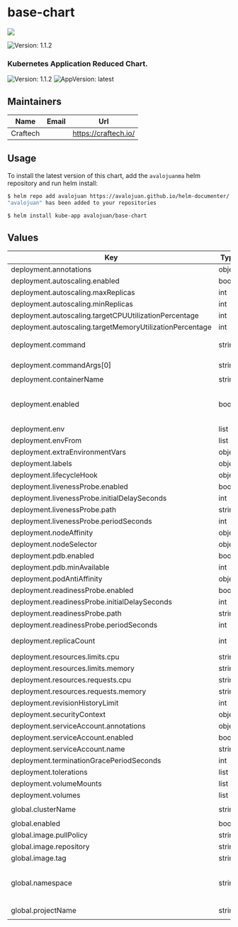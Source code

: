 # base-chart

<img src="https://craftech.io/wp-content/uploads/2025/04/craftech.svg" />

![Version: 1.1.2](https://img.shields.io/badge/Version-1.1.2-informational?style=flat-square)

### Kubernetes Application Reduced Chart.

![Version: 1.1.2](https://img.shields.io/badge/Version-1.1.2-informational?style=flat-square) ![AppVersion: latest](https://img.shields.io/badge/AppVersion-latest-informational?style=flat-square)

## Maintainers

| Name | Email | Url |
| ---- | ------ | --- |
| Craftech |  | <https://craftech.io/> |

## Usage
To install the latest version of this chart, add the `avalojuanma` helm repository and run helm install:
```bash
$ helm repo add avalojuan https://avalojuan.github.io/helm-documenter/
"avalojuan" has been added to your repositories

$ helm install kube-app avalojuan/base-chart
```

## Values

| Key | Type | Default | Description |
|-----|------|---------|-------------|
| deployment.annotations | object | `{}` |  |
| deployment.autoscaling.enabled | bool | `true` |  |
| deployment.autoscaling.maxReplicas | int | `4` |  |
| deployment.autoscaling.minReplicas | int | `2` |  |
| deployment.autoscaling.targetCPUUtilizationPercentage | int | `80` |  |
| deployment.autoscaling.targetMemoryUtilizationPercentage | int | `80` |  |
| deployment.command | string | `"[\"/bin/bash\", \"-c\"]"` |  |
| deployment.commandArgs[0] | string | `"example-command"` |  |
| deployment.containerName | string | `"example-name"` |  |
| deployment.enabled | bool | `true` | True if you want to enable api deployment. |
| deployment.env | list | `[]` |  |
| deployment.envFrom | list | `[]` |  |
| deployment.extraEnvironmentVars | object | `{}` |  |
| deployment.labels | object | `{}` |  |
| deployment.lifecycleHook | object | `{}` |  |
| deployment.livenessProbe.enabled | bool | `true` |  |
| deployment.livenessProbe.initialDelaySeconds | int | `15` |  |
| deployment.livenessProbe.path | string | `"/healthz"` |  |
| deployment.livenessProbe.periodSeconds | int | `20` |  |
| deployment.nodeAffinity | object | `{}` |  |
| deployment.nodeSelector | object | `{}` |  |
| deployment.pdb.enabled | bool | `true` |  |
| deployment.pdb.minAvailable | int | `1` |  |
| deployment.podAntiAffinity | object | `{}` |  |
| deployment.readinessProbe.enabled | bool | `true` |  |
| deployment.readinessProbe.initialDelaySeconds | int | `15` |  |
| deployment.readinessProbe.path | string | `"/healthz"` |  |
| deployment.readinessProbe.periodSeconds | int | `20` |  |
| deployment.replicaCount | int | `1` | Number of replicas |
| deployment.resources.limits.cpu | string | `"500m"` |  |
| deployment.resources.limits.memory | string | `"1Gi"` |  |
| deployment.resources.requests.cpu | string | `"300m"` |  |
| deployment.resources.requests.memory | string | `"800Mi"` |  |
| deployment.revisionHistoryLimit | int | `2` |  |
| deployment.securityContext | object | `{}` |  |
| deployment.serviceAccount.annotations | object | `{}` |  |
| deployment.serviceAccount.enabled | bool | `true` |  |
| deployment.serviceAccount.name | string | `""` |  |
| deployment.terminationGracePeriodSeconds | int | `300` |  |
| deployment.tolerations | list | `[]` |  |
| deployment.volumeMounts | list | `[]` |  |
| deployment.volumes | list | `[]` |  |
| global.clusterName | string | `"example-cluster"` |  |
| global.enabled | bool | `true` |  |
| global.image.pullPolicy | string | `"Always"` |  |
| global.image.repository | string | `"example-repo"` |  |
| global.image.tag | string | `"example-tag"` |  |
| global.namespace | string | `"example-namespace"` | Namespace where release will be deployed |
| global.projectName | string | `"example-project"` |  |